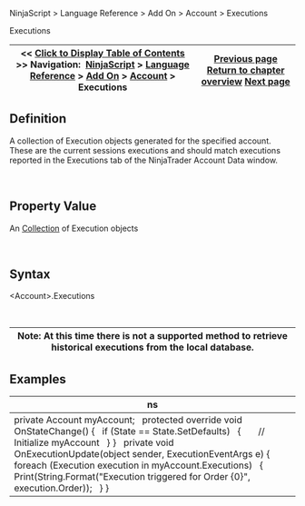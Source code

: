 ﻿


NinjaScript \> Language Reference \> Add On \> Account \> Executions






















Executions







| \<\< [Click to Display Table of Contents](executions.md) \>\> **Navigation:**     [NinjaScript](ninjascript.md) \> [Language Reference](language_reference_wip.md) \> [Add On](add_on.md) \> [Account](account_class.md) \> Executions | [Previous page](denomination.md) [Return to chapter overview](account_class.md) [Next page](executionupdate.md) |
| --- | --- |











## Definition


A collection of Execution objects generated for the specified account. These are the current sessions executions and should match executions reported in the Executions tab of the NinjaTrader Account Data window. 


 


## Property Value


An [Collection](https://msdn.microsoft.com/en-us/library/ms132397(v=vs.110).aspx) of Execution objects


 


## Syntax


\<Account\>.Executions


 




| Note: At this time there is not a supported method to retrieve historical executions from the local database. |
| --- |



## 


## Examples




| ns |
| --- |
| private Account myAccount;   protected override void OnStateChange() {    if (State \=\= State.SetDefaults)    {        // Initialize myAccount    } }   private void OnExecutionUpdate(object sender, ExecutionEventArgs e) {    foreach (Execution execution in myAccount.Executions)    {        Print(String.Format("Execution triggered for Order {0}", execution.Order));    } } |









